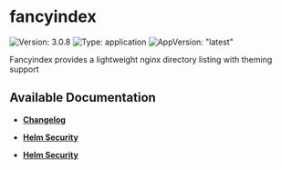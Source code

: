 # fancyindex

![Version: 3.0.8](https://img.shields.io/badge/Version-3.0.8-informational?style=flat-square) ![Type: application](https://img.shields.io/badge/Type-application-informational?style=flat-square) ![AppVersion: "latest"](https://img.shields.io/badge/AppVersion-"latest"-informational?style=flat-square)

Fancyindex provides a lightweight nginx directory listing with theming support

## Available Documentation

- [**Changelog**](CHANGELOG)

- [**Helm Security**](container-security)

- [**Helm Security**](helm-security)

